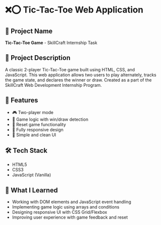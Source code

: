 # ❌⭕ Tic-Tac-Toe Web Application

## 📌 Project Name
**Tic-Tac-Toe Game** - SkillCraft Internship Task

## 📁 Project Description
A classic 2-player Tic-Tac-Toe game built using HTML, CSS, and JavaScript. This web application allows two users to play alternately, tracks the game state, and declares the winner or draw. Created as a part of the SkillCraft Web Development Internship Program.

## 🚀 Features
- 🎮 Two-player mode
- 🧠 Game logic with win/draw detection
- 🔄 Reset game functionality
- 📱 Fully responsive design
- 🎨 Simple and clean UI

## 🛠️ Tech Stack
- HTML5
- CSS3
- JavaScript (Vanilla)

## 🧠 What I Learned
- Working with DOM elements and JavaScript event handling
- Implementing game logic using arrays and conditions
- Designing responsive UI with CSS Grid/Flexbox
- Improving user experience with game feedback and reset
